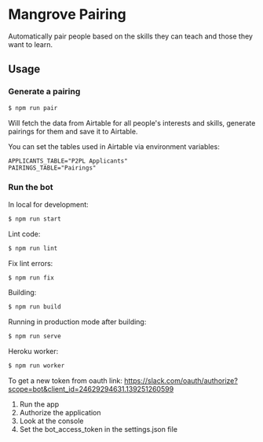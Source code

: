 # Mangrove Pairing

Automatically pair people based on the skills they can teach and those
they want to learn.

## Usage

### Generate a pairing

```bash
$ npm run pair
```

Will fetch the data from Airtable for all people's interests and skills, generate pairings for them and save it to Airtable.

You can set the tables used in Airtable via environment variables:
```
APPLICANTS_TABLE="P2PL Applicants"
PAIRINGS_TABLE="Pairings"
```


### Run the bot

In local for development:
```bash
$ npm run start
```

Lint code:
```bash
$ npm run lint
```

Fix lint errors:
```bash
$ npm run fix
```

Building:
```bash
$ npm run build
```

Running in production mode after building:
```bash
$ npm run serve
```

Heroku worker:
```bash
$ npm run worker
```

To get a new token from oauth link:
https://slack.com/oauth/authorize?scope=bot&client_id=24629294631.139251260599

1) Run the app
2) Authorize the application
3) Look at the console
4) Set the bot_access_token in the settings.json file

